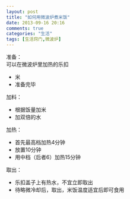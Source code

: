 ```yaml
---
layout: post
title: "如何用微波炉煮米饭"
date: 2013-09-16 20:16
comments: true
categories: "生活"
tags: [生活窍门,微波炉]
---
```

准备：  
可以在微波炉里加热的乐扣  
-  米
-  准备完毕  

加料：  
-  根据饭量加米  
-  加双倍的水  

加热：  
-  首先最高档加热4分钟  
-  放置10分钟  
-  用中档（后者6）加热15分钟  

取出：  
-  乐扣盖子上有热水，不宜立即取出  
-  待略微冷却后，取出，米饭温度适宜后即可食用  